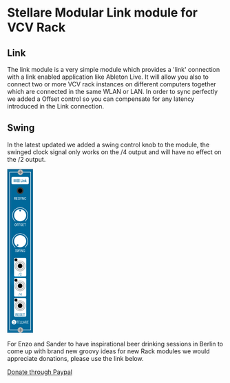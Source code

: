 # Stellare Modular Link module for VCV Rack

## Link ##
The link module is a very simple module which provides a 'link' connection with a link enabled application like Ableton Live. It will allow you also to connect two or more VCV rack instances on different computers together which are connected in the same WLAN or LAN. In order to sync perfectly we added a Offset control so you can compensate for any latency introduced in the Link connection.

## Swing ##
In the latest updated we added a swing control knob to the module, the swinged clock signal only works on the /4 output and will have no effect on the /2 output.

![Link](./link.png)

For Enzo and Sander to have inspirational beer drinking sessions in Berlin to come up with brand new groovy ideas for new Rack modules we would appreciate donations, please use the link below.

[Donate through Paypal](https://paypal.me/stellaremodular)
